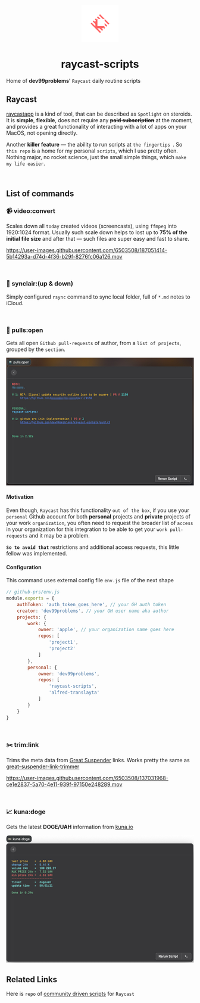 <div align="center">
    <img alt="Raycast Logo" src="images/raycast-logo.svg" height="100"/>
    <h1>raycast-scripts</h1>
</div>

Home of **dev99problems'** `Raycast` daily routine scripts

## Raycast
[raycastapp](https://www.raycast.com/) is a kind of tool, that can be described as `Spotlight` on steroids. 
It is **simple**, **flexible**, does not require any **~~paid subscription~~** at the moment, and provides a great functionality
of interacting with a lot of apps on your MacOS, not opening directly.

Another **killer feature** — the ability to run scripts at `the fingertips `.
So `this repo` is a home for my personal `scripts`, which I use pretty often. Nothing major, no rocket science,
just the small simple things, which `make my life easier`.

<br/>

## List of commands

### 📹 video:convert

Scales down all `today` created videos (screencasts), using `ffmpeg` into 1920:1024 format.
Usually such scale down helps to lost up to **75% of the initial file size** and after that — such files
are super easy and fast to share.

https://user-images.githubusercontent.com/6503508/187051414-5b14293a-d74d-4f36-b29f-8276fc06a126.mov

<br/>

### 🛫 synclair:(up & down)

Simply configured `rsync` command to sync local folder, full of `*.md` notes to iCloud.

<br/>

### 🤖 pulls:open

Gets all open `Github pull-requests` of author, from a `list of projects`, grouped by the `section`.

<img src="./images/pulls-open.jpg" alt="drawing" width="570" />

#### Motivation
Even though, `Raycast` has this functionality `out of the box`, if you use your `personal` Github account for both **personal**
projects and **private** projects of your work `organization`, you often need to request the broader list of `access` in your 
organization for this integration to be able to get your `work pull-requests` and it may be a problem.

**`So to avoid that`** restrictions and additional access requests, this little fellow was implemented.

#### Configuration
This command uses external config file `env.js` file of the next shape
```js
// github-prs/env.js
module.exports = {
    authToken: 'auth_token_goes_here', // your GH auth token
    creator: 'dev99problems', // your GH user name aka author
    projects: {
        work: {
            owner: 'apple', // your organization name goes here
            repos: [
                'project1',
                'project2'
            ]
        },
        personal: {
            owner: 'dev99problems',
            repos: [
                'raycast-scripts',
                'alfred-translayta'
            ]
        }
    }
}
```

<br/>

### ✂️ trim:link

Trims the meta data from [Great Suspender](https://chrome.google.com/webstore/detail/the-great-suspender/jaekigmcljkkalnicnjoafgfjoefkpeg?hl=en) links.
Works pretty the same as [great-suspender-link-trimmer](https://github.com/dev99problems/great-suspender-link-trimmer)

https://user-images.githubusercontent.com/6503508/137031968-ce1e2837-5a70-4e11-939f-97150e248289.mov

<br/>

### 📈 kuna:doge

Gets the latest **DOGE/UAH** information from [kuna.io](https://kuna.io/markets/dogeuah)

<img src="./images/kuna-doge.png" alt="drawing" width="570" />

<br/>

## Related Links 
Here is `repo` of [community driven scripts](https://github.com/raycast/script-commands) for `Raycast`
